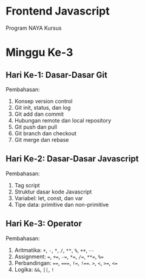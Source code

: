# Frontend Javascript
Program NAYA Kursus

# Minggu Ke-3

## Hari Ke-1: Dasar-Dasar Git
Pembahasan:
1. Konsep version control
2. Git init, status, dan log
3. Git add dan commit
4. Hubungan remote dan local repository
5. Git push dan pull
6. Git branch dan checkout
7. Git merge dan rebase

## Hari Ke-2: Dasar-Dasar Javascript
Pembahasan:
1. Tag script
2. Struktur dasar kode Javascript
3. Variabel: let, const, dan var
4. Tipe data: primitive dan non-primitive

## Hari Ke-3: Operator
Pembahasan:
1. Aritmatika: `+`, `-`, `*`, `/`, `**`, `%`, `++`, `--`
2. Assignment: `=`, `+=`, `-=`, `*=`, `/=`, `**=`, `%=`
3. Perbandingan: `==`, `===`, `!=`, `!==`. `>`, `<`, `>=`, `<=`
4. Logika: `&&`, `||`, `!`
